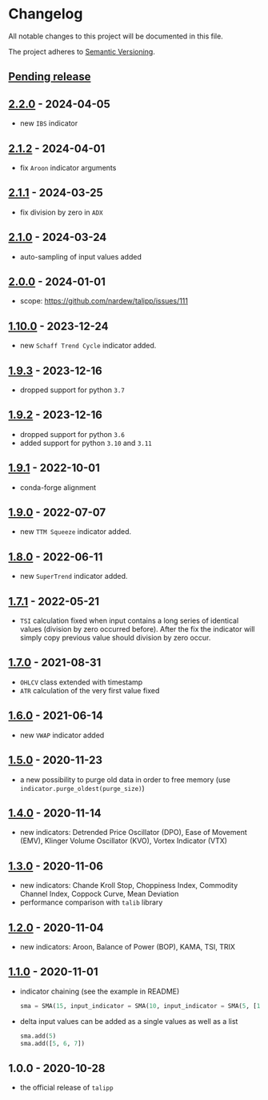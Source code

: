 # Changelog

All notable changes to this project will be documented in this file.

The project adheres to [Semantic Versioning](https://semver.org/spec/v2.0.0.html).

## [Pending release]

## [2.2.0] - 2024-04-05

- new `IBS` indicator

## [2.1.2] - 2024-04-01

- fix `Aroon` indicator arguments

## [2.1.1] - 2024-03-25

- fix division by zero in `ADX`

## [2.1.0] - 2024-03-24

- auto-sampling of input values added

## [2.0.0] - 2024-01-01

- scope: https://github.com/nardew/talipp/issues/111

## [1.10.0] - 2023-12-24

- new `Schaff Trend Cycle` indicator added.

## [1.9.3] - 2023-12-16

- dropped support for python `3.7`

## [1.9.2] - 2023-12-16

- dropped support for python `3.6`
- added support for python `3.10` and `3.11`

## [1.9.1] - 2022-10-01

- conda-forge alignment

## [1.9.0] - 2022-07-07

- new `TTM Squeeze` indicator added.

## [1.8.0] - 2022-06-11

- new `SuperTrend` indicator added.

## [1.7.1] - 2022-05-21

- `TSI` calculation fixed when input contains a long series of identical values (division by zero occurred before). After the fix the indicator will simply copy previous value should division by zero occur.

## [1.7.0] - 2021-08-31

- `OHLCV` class extended with timestamp
- `ATR` calculation of the very first value fixed

## [1.6.0] - 2021-06-14

- new `VWAP` indicator added

## [1.5.0] - 2020-11-23

- a new possibility to purge old data in order to free memory (use `indicator.purge_oldest(purge_size)`)

## [1.4.0] - 2020-11-14

- new indicators: Detrended Price Oscillator (DPO), Ease of Movement (EMV), Klinger Volume Oscillator (KVO), Vortex Indicator (VTX) 

## [1.3.0] - 2020-11-06

- new indicators: Chande Kroll Stop, Choppiness Index, Commodity Channel Index, Coppock Curve, Mean Deviation
- performance comparison with `talib` library

## [1.2.0] - 2020-11-04

- new indicators: Aroon, Balance of Power (BOP), KAMA, TSI, TRIX

## [1.1.0] - 2020-11-01

- indicator chaining (see the example in README)

  ```python
  sma = SMA(15, input_indicator = SMA(10, input_indicator = SMA(5, [1, 2, 3, ...])))
  ```

- delta input values can be added as a single values as well as a list

  ```python
  sma.add(5)
  sma.add([5, 6, 7])
  ```

## 1.0.0 - 2020-10-28

- the official release of `talipp`

[Pending release]: https://github.com/nardew/talipp/compare/2.2.0...HEAD
[2.2.0]: https://github.com/nardew/talipp/releases/tag/2.2.0
[2.1.2]: https://github.com/nardew/talipp/releases/tag/2.1.2
[2.1.1]: https://github.com/nardew/talipp/compare/2.1.0...2.1.1
[2.1.0]: https://github.com/nardew/talipp/compare/2.0.0...2.1.0
[2.0.0]: https://github.com/nardew/talipp/compare/1.10.0...2.0.0
[1.10.0]: https://github.com/nardew/talipp/compare/1.9.3...1.10.0
[1.9.3]: https://github.com/nardew/talipp/compare/1.9.2...1.9.3
[1.9.2]: https://github.com/nardew/talipp/compare/1.9.1...1.9.2
[1.9.1]: https://github.com/nardew/talipp/compare/1.9.0...1.9.1
[1.9.0]: https://github.com/nardew/talipp/compare/1.8.0...1.9.0
[1.8.0]: https://github.com/nardew/talipp/compare/1.7.1...1.8.0
[1.7.1]: https://github.com/nardew/talipp/compare/1.7.0...1.7.1
[1.7.0]: https://github.com/nardew/talipp/compare/1.6.0...1.7.0
[1.6.0]: https://github.com/nardew/talipp/compare/1.5.0...1.6.0
[1.5.0]: https://github.com/nardew/talipp/compare/1.4.0...1.5.0
[1.4.0]: https://github.com/nardew/talipp/compare/1.3.0...1.4.0
[1.3.0]: https://github.com/nardew/talipp/compare/1.2.0...1.3.0
[1.2.0]: https://github.com/nardew/talipp/compare/1.1.0...1.2.0
[1.1.0]: https://github.com/nardew/talipp/compare/1.0.0...1.1.0
